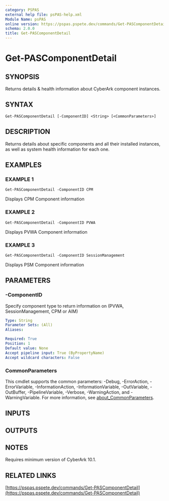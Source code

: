 ```yaml
---
category: PSPAS
external help file: psPAS-help.xml
Module Name: psPAS
online version: https://pspas.pspete.dev/commands/Get-PASComponentDetail
schema: 2.0.0
title: Get-PASComponentDetail
---
```


# Get-PASComponentDetail

## SYNOPSIS
Returns details & health information about CyberArk component instances.

## SYNTAX

```
Get-PASComponentDetail [-ComponentID] <String> [<CommonParameters>]
```

## DESCRIPTION
Returns details about specific components and all their installed instances,
as well as system health information for each one.

## EXAMPLES

### EXAMPLE 1
```
Get-PASComponentDetail -ComponentID CPM
```

Displays CPM Component information

### EXAMPLE 2
```
Get-PASComponentDetail -ComponentID PVWA
```

Displays PVWA Component information

### EXAMPLE 3
```
Get-PASComponentDetail -ComponentID SessionManagement
```

Displays PSM Component information

## PARAMETERS

### -ComponentID
Specify component type to return information on (PVWA, SessionManagement, CPM or AIM)

```yaml
Type: String
Parameter Sets: (All)
Aliases:

Required: True
Position: 1
Default value: None
Accept pipeline input: True (ByPropertyName)
Accept wildcard characters: False
```

### CommonParameters
This cmdlet supports the common parameters: -Debug, -ErrorAction, -ErrorVariable, -InformationAction, -InformationVariable, -OutVariable, -OutBuffer, -PipelineVariable, -Verbose, -WarningAction, and -WarningVariable. For more information, see [about_CommonParameters](http://go.microsoft.com/fwlink/?LinkID=113216).

## INPUTS

## OUTPUTS

## NOTES
Requires minimum version of CyberArk 10.1.

## RELATED LINKS

[https://pspas.pspete.dev/commands/Get-PASComponentDetail](https://pspas.pspete.dev/commands/Get-PASComponentDetail)

